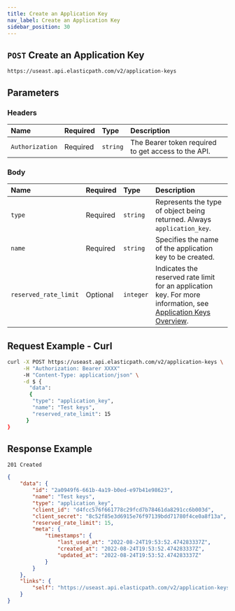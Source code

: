 ```yaml
---
title: Create an Application Key
nav_label: Create an Application Key
sidebar_position: 30
---
```


## `POST` Create an Application Key

```http
https://useast.api.elasticpath.com/v2/application-keys
```

## Parameters

### Headers

| Name            | Required | Type     | Description                                         |
|:----------------|:---------|:---------|:----------------------------------------------------|
| `Authorization` | Required | `string` | The Bearer token required to get access to the API. |

### Body

 Name   | Required | Type     | Description                                                             |
|:-------|:---------|:---------|:------------------------------------------------------------------------|
| `type` | Required | `string` | Represents the type of object being returned. Always `application_key`. |
| `name` | Required | `string` | Specifies the name of the application key to be created. |
| `reserved_rate_limit` | Optional| `integer` | Indicates the reserved rate limit for an application key. For more information, see [Application Keys Overview](/docs/commerce-cloud/authentication/application-keys/application-keys-overview). |

## Request Example - Curl

```bash
curl -X POST https://useast.api.elasticpath.com/v2/application-keys \
     -H "Authorization: Bearer XXXX"
     -H "Content-Type: application/json" \
     -d $ {
       "data":
       {
        "type": "application_key",
        "name": "Test keys",
        "reserved_rate_limit": 15
      }
}
```

## Response Example

`201 Created`

```json
{
    "data": {
        "id": "2a0949f6-661b-4a19-b0ed-e97b41e98623",
        "name": "Test keys",
        "type": "application_key",
        "client_id": "d4fcc576f661778c29fcd7b78461da8291cc6b003d",
        "client_secret": "8c52f85e3d6915e76f97139bdd71780f4ce0a8f13a",
        "reserved_rate_limit": 15,
        "meta": {
            "timestamps": {
                "last_used_at": "2022-08-24T19:53:52.474283337Z",
                "created_at": "2022-08-24T19:53:52.474283337Z",
                "updated_at": "2022-08-24T19:53:52.474283337Z"
            }
        }
    },
    "links": {
        "self": "https://useast.api.elasticpath.com/v2/application-keys/2a0949f6-661b-4a19-b0ed-e97b41e98623"
    }
}
```
